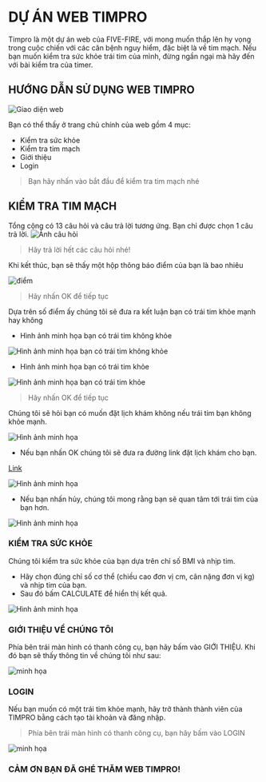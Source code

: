 # DỰ ÁN WEB TIMPRO

Timpro là một dự án web của FIVE-FIRE, với mong muốn thắp lên hy vọng trong cuộc chiến với các căn bệnh nguy hiểm, đặc biệt là về tim mạch.
Nếu bạn muốn kiểm tra sức khỏe trái tim của mình, đừng ngần ngại mà hãy đến với bài kiểm tra của timer.

## HƯỚNG DẪN SỬ DỤNG WEB TIMPRO

![Giao diện web](https://lh3.googleusercontent.com/pw/AM-JKLVl91_RCc76abJnpk3-o2cn4wVqpPRx21AssJr4EoZH6Gc0PHhXXt-clBhO46ugxX0-38-vYyNGAeDOES8HW2S-2iG_RAIKkC0j9deA52zwX6U73htJ4vI8bqAOLAhgNnyaiXbwB-xEwYdtP0FW4HU=w1560-h762-no?authuser=0)

Bạn có thể thấy ở trang chủ chính của web gồm 4 mục:
- Kiểm tra sức khỏe
- Kiểm tra tim mạch
- Giới thiệu
- Login
> Bạn hãy nhấn vào bắt đầu để kiểm tra tim mạch nhé

## KIỂM TRA TIM MẠCH

Tổng cộng có 13 câu hỏi và câu trả lời tương ứng. Bạn chỉ được chọn 1 câu trả lời.
![Ảnh câu hỏi](https://lh3.googleusercontent.com/pw/AM-JKLVTUcVl_g1aNT1XE-dywtblK0XjAA2rtJJFQjEa0Yh0aTjKz4HghGJF3aPYp3n6930_z-RTc5bS31yfv1N0iM_BemY7OtnevpfT7W-MJdiSLJ42nJvGFJ4KgT1_NZEfazqxES3udOaSteYAqFwF0UE=w1541-h764-no?authuser=0)
> Hãy trả lời hết các câu hỏi nhé!

Khi kết thúc, bạn sẽ thấy một hộp thông báo điểm của bạn là bao nhiêu

![điểm](https://lh3.googleusercontent.com/pw/AM-JKLUtygYQuiLl2pt7VzxVhRy8tPjSBhoWimiXzdLVi45swBfA1wpw81KkrPys8YYk2NBT7u4i5dZVqekFIlA__A24ZpOp5RAx0BgribvKJM0N4yzL2xDcAKZuYcBfIqDg-UQslhFkPrX2hzqPrm9scG8=w454-h128-no?authuser=0)
> Hãy nhấn OK để tiếp tục

Dựa trên số điểm ấy chúng tôi sẽ đưa ra kết luận bạn có trái tim khỏe mạnh hay không
- Hình ảnh minh họa bạn có trái tim không khỏe

![Hình ảnh minh họa bạn có trái tim không khỏe](https://lh3.googleusercontent.com/pw/AM-JKLU9I-Tm_Keo1RbybRthCnFAw7HM32f10VFhq6NYkL2V0WzhG2Rafa3VAQ95UOatR4eFGzpag1SpLmsi90WIFIiJKtEFKlzS4Zmers2rSRhGCKqXZEnhXlgSfj6zthSZ4-HlrX9xfCipMiE0Rkmctl0=w453-h232-no?authuser=0)

- Hình ảnh minh họa bạn có trái tim khỏe

![Hình ảnh minh họa bạn có trái tim khỏe](https://lh3.googleusercontent.com/pw/AM-JKLVCMvKIYFsQ7Tw103fm1oObn4ACp0yc1X0g07NFcDipr9gn_bH3DehPKYJoXED1afjuRKhSG4iJc_AxqUftvofisLMPRr2ifTqfyU8CGVOXEUGIrMUZs1Qz1Yx4IQPo-TZWtYtQ6ClzEDW_9lhReh0=w451-h126-no?authuser=0)
> Hãy nhấn OK để tiếp tục

Chúng tôi sẽ hỏi bạn có muốn đặt lịch khám không nếu trái tim bạn không khỏe mạnh. 

![Hình ảnh minh họa](https://lh3.googleusercontent.com/pw/AM-JKLW171bnX1ahquY1zlxJTWLSRvYYVEi9PLcjOtbgfuFJDcAndIKmP8qT5MTEOexOEkZF_MFkEjh7D8JQpmMzs0A2kU8huzxiJW7r0haIakGH3oCWxpqym41rD9WvRy7EpWbBXuFiVCrA7NeYI_lYon4=w455-h130-no?authuser=0)

- Nếu bạn nhấn OK chúng tôi sẽ đưa ra đường link đặt lịch khám cho bạn. 

[Link](http://benhvientimhanoi.vn/huong-dan-kham-benh/dang-ky-kham-benh)

![Hình ảnh minh họa](https://lh3.googleusercontent.com/pw/AM-JKLVbVHItQd8N9HgkpqLCoPMa1N4YTW6WTtWv5dA_DsyCsi_A1uxTkdPq4vZZ2JXipEej17yZHmZN4CFXVSdBcKwCN52r7xiIV-ixkHkyMu7aYyga67pK3yqS8Gw398L4pu_tnAvBDSvvkMM5GxEu6nM=w453-h150-no?authuser=0)

- Nếu bạn nhấn hủy, chúng tôi mong rằng bạn sẽ quan tâm tới trái tim của bạn hơn.

![Hình ảnh minh họa](https://lh3.googleusercontent.com/pw/AM-JKLVvUl_bc8EYnkqNQbncTWDRYbHJo4zoYqC_IFDQMRURUpvf5YmsflRgq58cTYiP2Dzua52HxkJyAivc7VBDZOqWuhvv2u8gK0m_hfb2V-xZzlElggQXZ6o0mOf4f_EtLFaSlIor7V7uZHhDFcCY-m4=w451-h144-no?authuser=0)

### KIỂM TRA SỨC KHỎE

Chúng tôi kiểm tra sức khỏe của bạn dựa trên chỉ số BMI và nhịp tim.
- Hãy chọn đúng chỉ số cơ thể (chiều cao đơn vị cm, cân nặng đơn vị kg) và nhịp tim của bạn.
- Sau đó bấm CALCULATE để hiển thị kết quả.

![Hình ảnh minh họa](https://lh3.googleusercontent.com/pw/AM-JKLV9jU4-hOpKKJ_ZAIPXhLHAYx51DcXL9uQE1ZtB8htoIqN_cqvMvhpRz9Qs8XyWJplVsPbqLg0lRrG4Ar4Jk9e_erHLhMsOG0OhPqrlb0nEv4_-uacFjmk_67tzibysg4H7fGyoJ68GUTd5qRsyI7A=w1543-h762-no?authuser=0)

### GIỚI THIỆU VỀ CHÚNG TÔI

Phía bên trái màn hình có thanh công cụ, bạn hãy bấm vào GIỚI THIỆU.
Khi đó bạn sẽ thấy thông tin về chúng tôi như sau:

![minh họa](https://lh3.googleusercontent.com/pw/AM-JKLXgw27AIvlKmHP5WrQhPLp4KM4ppzRrnTLyJ0pkUE6v-OTV-akm-f6g8MMAKJy5BgVWqwd2ET2xPBysVQryneRRbpJqhm3pFWB1l7IPoG7levpNx50ezKSFy-EDujwXF_XB_LC4uDKsxMoeh1d_9kA=w1540-h702-no?authuser=0)

### LOGIN

Nếu bạn muốn có một trái tim khỏe mạnh, hãy trở thành thành viên của TIMPRO bằng cách tạo tài khoản và đăng nhập.
> Phía bên trái màn hình có thanh công cụ, bạn hãy bấm vào LOGIN


![minh họa](https://lh3.googleusercontent.com/pw/AM-JKLVF4o17VGO7CXRz8jkGgWqQKmkR4pK-jmEfp7GXaiPfPcw4U27xs6p5sn8zLIYe4hRGczNRk5ABJVcwzL1gP8g05GZAbBXAFikUpr44vfpAfVQthAiWKrhhWJmIPVQVuPmaF-tCzcQ3xkHIxdcQJaze=w1887-h861-no?authuser=0)

### CẢM ƠN BẠN ĐÃ GHÉ THĂM WEB TIMPRO!

